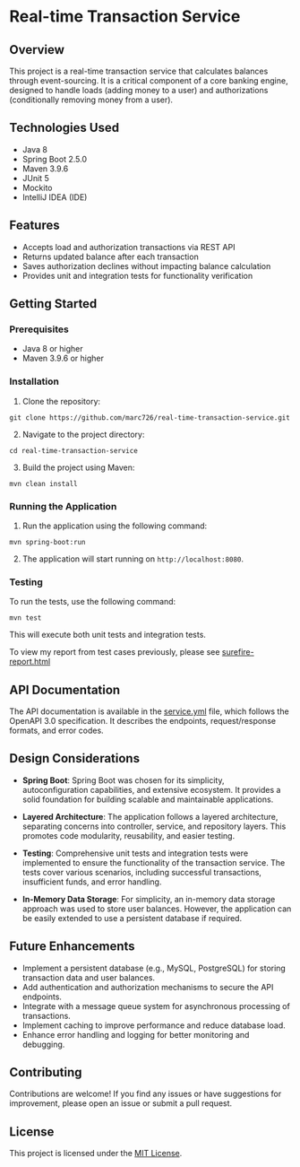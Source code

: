 # Real-time Transaction Service

## Overview

This project is a real-time transaction service that calculates balances through event-sourcing. It is a critical component of a core banking engine, designed to handle loads (adding money to a user) and authorizations (conditionally removing money from a user).

## Technologies Used

- Java 8
- Spring Boot 2.5.0
- Maven 3.9.6
- JUnit 5
- Mockito
- IntelliJ IDEA (IDE)

## Features

- Accepts load and authorization transactions via REST API
- Returns updated balance after each transaction
- Saves authorization declines without impacting balance calculation
- Provides unit and integration tests for functionality verification

## Getting Started

### Prerequisites

- Java 8 or higher
- Maven 3.9.6 or higher

### Installation

1. Clone the repository:

`git clone https://github.com/marc726/real-time-transaction-service.git`

2. Navigate to the project directory:

`cd real-time-transaction-service`

3. Build the project using Maven:

`mvn clean install`

### Running the Application

1. Run the application using the following command:

`mvn spring-boot:run`

2. The application will start running on `http://localhost:8080`.

### Testing

To run the tests, use the following command:

`mvn test`

This will execute both unit tests and integration tests.

To view my report from test cases previously, please see [surefire-report.html](surefire-report.html)

## API Documentation

The API documentation is available in the [service.yml](service.yml) file, which follows the OpenAPI 3.0 specification. It describes the endpoints, request/response formats, and error codes.

## Design Considerations

- **Spring Boot**: Spring Boot was chosen for its simplicity, autoconfiguration capabilities, and extensive ecosystem. It provides a solid foundation for building scalable and maintainable applications.

- **Layered Architecture**: The application follows a layered architecture, separating concerns into controller, service, and repository layers. This promotes code modularity, reusability, and easier testing.

- **Testing**: Comprehensive unit tests and integration tests were implemented to ensure the functionality of the transaction service. The tests cover various scenarios, including successful transactions, insufficient funds, and error handling.

- **In-Memory Data Storage**: For simplicity, an in-memory data storage approach was used to store user balances. However, the application can be easily extended to use a persistent database if required.

## Future Enhancements

- Implement a persistent database (e.g., MySQL, PostgreSQL) for storing transaction data and user balances.
- Add authentication and authorization mechanisms to secure the API endpoints.
- Integrate with a message queue system for asynchronous processing of transactions.
- Implement caching to improve performance and reduce database load.
- Enhance error handling and logging for better monitoring and debugging.

## Contributing

Contributions are welcome! If you find any issues or have suggestions for improvement, please open an issue or submit a pull request.

## License

This project is licensed under the [MIT License](LICENSE).
